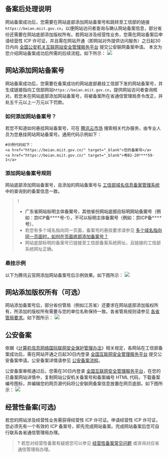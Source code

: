 ## 备案后处理说明
网站备案成功后，您需要在网站底部添加网站备案号和跳转至工信部的链接 `https://beian.miit.gov.cn`，以便网站访问者查询与确认网站备案信息，部分省份还需要在网站底部添加版权所有。若网站涉及经营性业务，您需在网站备案后申请经营性 ICP 许可证，并且需在网站开通（即网站对外提供访问服务）之日起30日内向 [全国公安机关互联网站安全管理服务平台](https://cloud.tencent.com/document/product/243/19142) 提交公安联网备案申请。
本文为您介绍网站备案成功后所需的后续流程。如下所示：
![](https://main.qcloudimg.com/raw/97f4f03b948a1597f8208d8399b5b46d.png)


## 网站添加网站备案号
网站备案成功后，您需要在备案成功的网站底部悬挂工信部下发的网站备案号，并生成链接指向工信部网站`https://beian.miit.gov.cn`，提供网站访问者查询核对。若您未在网站底部添加网站备案号，将被备案所在省通信管理局责令改正，并处五千元以上一万元以下罚款。


### 如何添加网站备案号？
若您不知道如何悬挂网站备案号，可在 [腾讯云市场](https://market.cloud.tencent.com/search/%E6%B7%BB%E5%8A%A0%E7%BD%91%E7%AB%99%E5%A4%87%E6%A1%88%E5%8F%B7) 搜索相关代办服务，由专业人员为您悬挂网站网站备案号。通用代码示例如下：
```
#示例代码如下：
<a href="https://beian.miit.gov.cn/" target="_blank">您的备案号</a>
<a href="https://beian.miit.gov.cn/" target="_blank">粤B2-20****59-1</a>
```


### 添加网站备案号规则
网站底部添加网站备案号，且添加的网站备案号与 [工信部域名信息备案管理系统](https://beian.miit.gov.cn/#/Integrated/recordQuery) 中的查询到的备案信息一致。
>!
>- **广东省网站标明主体备案号，其他省份网站底部应标明网站备案号（例如：京ICP备\*\*\*\*号-1），不可以标明主体备案号（例如：京ICP备\*\*\*\*号）**。
>- 若您有多个域名指向同一页面，备案号的悬挂要求请参见 [多个域名指向同一页面时，如何在页面底部添加备案号？](https://cloud.tencent.com/document/product/243/19618#.E5.A4.9A.E4.B8.AA.E5.9F.9F.E5.90.8D.E6.8C.87.E5.90.91.E5.90.8C.E4.B8.80.E7.BD.91.E7.AB.99.E6.97.B6.EF.BC.8C.E5.A6.82.E4.BD.95.E5.9C.A8.E9.A1.B5.E9.9D.A2.E5.BA.95.E9.83.A8.E6.B7.BB.E5.8A.A0.E5.A4.87.E6.A1.88.E5.8F.B7.EF.BC.9F)
>- 网站底部标明的备案号已链接至工信部备案系统网址，且链接的工信部系统网址正确。
>

### 悬挂示例
以下为腾讯云官网添加网站备案号后示例效果。如下图所示：
![](https://main.qcloudimg.com/raw/5a538ea94cd112ec93968cac20882668.png)


## 网站添加版权所有（可选）
网站添加备案号后，部分省份管局（例如江苏省）还要求在网站底部添加版权所有，所添加的版权所有需要与您的单位名称保持一致。各省管局规则请参见 [各省管局要求](https://cloud.tencent.com/document/product/243/3474)。如下图所示：
![](https://main.qcloudimg.com/raw/40a03d44655b5c1f2692e2f812946c02.png)



## 公安备案
依据《[计算机信息网络国际联网安全保护管理办法](http://www.beian.gov.cn/portal/topicDetail?id=34&token=13b36c18-0629-4205-944e-4e1b64c2a599)》相关规定，各网站在工信部备案成功后，需在网站开通之日起30日内登录 [全国互联网安全管理服务平台](http://www.beian.gov.cn/portal/index.do) 提交公安备案申请。公安备案详情请参见 [公安备案流程](https://cloud.tencent.com/document/product/243/19142)。

公安备案审核通过后，您需在30日内登录 [全国互联网安全管理服务平台](http://www.beian.gov.cn/portal/index.do)，在您的已备案网站详情中，复制网站公安机关备案号和备案编号 HTML 代码，下载备案编号图标，并编辑您的网页源代码将公安联网备案信息放置在网页底部。如下图所示：
![](https://main.qcloudimg.com/raw/2c850ab13e08669a1219b12c299efbcd.png)


## 经营性备案(可选)
若您的网站涉及经营性业务需获得经营性 ICP 许可证。申请经营性 ICP 许可证，您必须先有一个有效的 ICP 备案号，即先完成网站备案。完成网站备案后您可自行联系各省通信管理局办理。

>? 若您对经营性备案有疑惑您可以参见 [经营性备案常见问题](https://cloud.tencent.com/document/product/243/19624) 或咨询对应省通信管理局办理。





